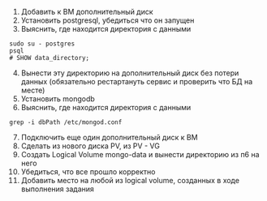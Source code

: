 1) Добавить к ВМ дополнительный диск
2) Установить postgresql, убедиться что он запущен
3) Выяснить, где находится директория с данными
```
sudo su - postgres
psql
# SHOW data_directory;
```
4) Вынести эту директорию на дополнительный диск без потери данных (обязательно рестартануть сервис и проверить что БД на месте)
5) Установить mongodb
6) Выяснить, где находится директория с данными
```
grep -i dbPath /etc/mongod.conf
```
7) Подключить еще один дополнительный диск к ВМ
8) Сделать из нового диска PV, из PV - VG
9) Создать Logical Volume mongo-data и вынести директорию из п6 на него
10) Убедиться, что все прошло корректно
11) Добавить место на любой из logical volume, созданных в ходе выполнения задания
